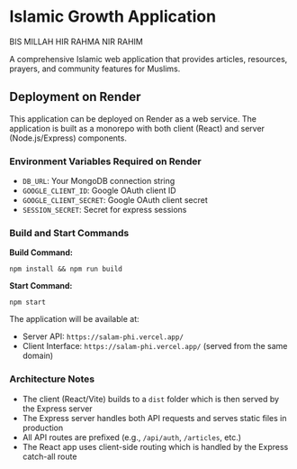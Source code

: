# Islamic Growth Application

BIS MILLAH HIR RAHMA NIR RAHIM

A comprehensive Islamic web application that provides articles, resources, prayers, and community features for Muslims.

## Deployment on Render

This application can be deployed on Render as a web service. The application is built as a monorepo with both client (React) and server (Node.js/Express) components.

### Environment Variables Required on Render

- `DB_URL`: Your MongoDB connection string
- `GOOGLE_CLIENT_ID`: Google OAuth client ID
- `GOOGLE_CLIENT_SECRET`: Google OAuth client secret
- `SESSION_SECRET`: Secret for express sessions

### Build and Start Commands

**Build Command:**

```
npm install && npm run build
```

**Start Command:**

```
npm start
```

The application will be available at:

- Server API: `https://salam-phi.vercel.app/`
- Client Interface: `https://salam-phi.vercel.app/` (served from the same domain)

### Architecture Notes

- The client (React/Vite) builds to a `dist` folder which is then served by the Express server
- The Express server handles both API requests and serves static files in production
- All API routes are prefixed (e.g., `/api/auth`, `/articles`, etc.)
- The React app uses client-side routing which is handled by the Express catch-all route
